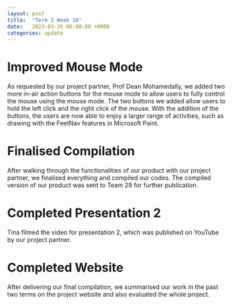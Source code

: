 ```yaml
---
layout: post
title:  "Term 2 Week 10"
date:   2023-03-26 00:00:00 +0000
categories: update
---
```


# Improved Mouse Mode

As requested by our project partner, Prof Dean Mohamedally, we added two more in-air action buttons for the mouse mode to allow users to fully control the mouse using the mouse mode. The two buttons we added allow users to hold the left click and the right click of the mouse. With the addition of the buttons, the users are now able to enjoy a larger range of activities, such as drawing with the FeetNav features in Microsoft Paint.

# Finalised Compilation

After walking through the functionalities of our product with our project partner, we finalised everything and compiled our codes. The compiled version of our product was sent to Team 29 for further publication.

# Completed Presentation 2

Tina filmed the video for presentation 2, which was published on YouTube by our project partner. 

# Completed Website

After delivering our final compilation, we summarised our work in the past two terms on the project website and also evaluated the whole project.
